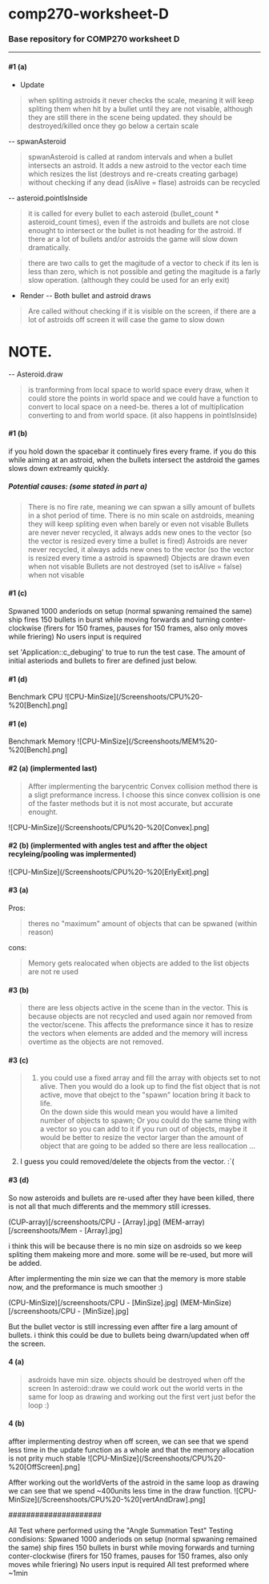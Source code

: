 # comp270-worksheet-D
### Base repository for COMP270 worksheet D
---  

#### #1 (a) 
- Update 
> when spliting astroids it never checks the scale, meaning it will keep spliting them when hit by a bullet until they are not visable, although they are still there in the scene being updated. they should be destroyed/killed once they go below a certain scale

-- spwanAsteroid
> spwanAsteroid is called at random intervals and when a bullet intersects an astroid. It adds a new astroid to the vector each time which resizes the list (destroys and re-creats creating garbage) without checking if any dead (isAlive = flase) astroids can be recycled 

-- asteroid.pointIsInside
> it is called for every bullet to each asteroid (bullet_count * asteroid_count times), even if the astroids and bullets are not close enought to intersect or the bullet is not heading for the astroid. If there ar a lot of bullets and/or astroids the game will slow down dramatically.

> there are two calls to get the magitude of a vector to check if its len is less than zero, which is not possible and geting the magitude is a farly slow operation. (although they could be used for an erly exit)

- Render
-- Both bullet and astroid draws 
> Are called without checking if it is visible on the screen, if there are a lot of astroids off screen it will case the game to slow down

# NOTE.
-- Asteroid.draw
> is tranforming from local space to world space every draw, when it could store the points in world space and we could have a function to convert to local space on a need-be. theres a lot of multiplication converting to and from world space.
(it also happens in pointIsInside)

#### #1 (b)
if you hold down the spacebar it continuely fires every frame. if you do this while aiming at an astroid, when the bullets intersect the astdroid the games slows down extreamly quickly.
##### Potential causes: (some stated in part a)
> There is no fire rate, meaning we can spwan a silly amount of bullets in a shot period of time.
> There is no min scale on astdroids, meaning they will keep spliting even when barely or even not visable
> Bullets are never never recycled, it always adds new ones to the vector (so the vector is resized every time a bullet is fired)
> Astroids are never never recycled, it always adds new ones to the vector (so the vector is resized every time a astroid is spawned)
> Objects are drawn even when not visable
> Bullets are not destroyed (set to isAlive = false) when not visable

#### #1 (c)

Spwaned 1000 anderiods on setup (normal spwaning remained the same)
ship fires 150 bullets in burst while moving forwards and turning conter-clockwise (firers for 150 frames, pauses for 150 frames, also only moves while friering)
No users input is required

set 'Application::c_debuging' to true to run the test case.
The amount of initial asteriods and bullets to firer are defined just below.

#### #1 (d)
Benchmark CPU
![CPU-MinSize](/Screenshoots/CPU%20-%20[Bench].png]


#### #1 (e)
Benchmark Memory
![CPU-MinSize](/Screenshoots/MEM%20-%20[Bench].png]


#### #2 (a) (implermented last)
> Affter implermenting the barycentric Convex collision method there is a sligt preformance incress. I choose this since convex collision is one of the faster methods but it is not most accurate, but accurate enought.

![CPU-MinSize](/Screenshoots/CPU%20-%20[Convex].png]


#### #2 (b) (implermented with angles test and affter the object recyleing/pooling was implermented)

![CPU-MinSize](/Screenshoots/CPU%20-%20[ErlyExit].png]


#### #3 (a)
Pros:
> theres no "maximum" amount of objects that can be spwaned (within reason)
>

cons:
> Memory gets realocated when objects are added to the list
> objects are not re used
> 

#### #3 (b)
> there are less objects active in the scene than in the vector. This is because objects are not recycled and used again nor removed from the vector/scene. This affects the preformance since it has to resize the vectors when elements are added and the memory will incress overtime as the objects are not removed.

#### #3 (c)
> 1. you could use a fixed array and fill the array with objects set to not alive. Then you would do a look up to find the fist object that is not active, move that obejct to the "spawn" location bring it back to life.  
On the down side this would mean you would have a limited number of objects to spawn;
Or you could do the same thing with a vector so you can add to it if you run out of objects, maybe it would be better to resize the vector larger than the amount of object that are going to be added so there are less reallocation
...  
  
2. I guess you could removed/delete the objects from the vector. :`(

#### #3 (d)
So now asteroids and bullets are re-used after they have been killed, there is not all that much differents and the memmory still icresses.

(CUP-array)[/screenshoots/CPU - [Array].jpg]
(MEM-array)[/screenshoots/Mem - [Array].jpg]

i think this will be because there is no min size on asdroids so we keep spliting them makeing more and more. some will be re-used, but more will be added.

After implermenting the min size we can that the memory is more stable now, and the preformance is much smoother :)

(CPU-MinSize)[/screenshoots/CPU - [MinSize].jpg]
(MEM-MinSize)[/screenshoots/CPU - [MinSize].jpg]

But the bullet vector is still incressing even affter fire a larg amount of bullets. i think this could be due to bullets being dwarn/updated when off the screen.

#### 4 (a)
> asdroids have min size.
> objects should be destroyed when off the screen
> In asteroid::draw we could work out the world verts in the same for loop as drawing and working out the first vert just befor the loop :)

#### 4 (b)
affter implermenting destroy when off screen, we can see that we spend less time in the update function as a whole and that the memory allocation is not prity much stable
![CPU-MinSize](/Screenshoots/CPU%20-%20[OffScreen].png]

Affter working out the worldVerts of the astroid in the same loop as drawing we can see that we spend ~400units less time in the draw function. 
![CPU-MinSize](/Screenshoots/CPU%20-%20[vertAndDraw].png]



#####################

All Test where performed using the "Angle Summation Test"
Testing condisions:
Spwaned 1000 anderiods on setup (normal spwaning remained the same)
ship fires 150 bullets in burst while moving forwards and turning conter-clockwise (firers for 150 frames, pauses for 150 frames, also only moves while friering)
No users input is required
All test preformed where ~1min





